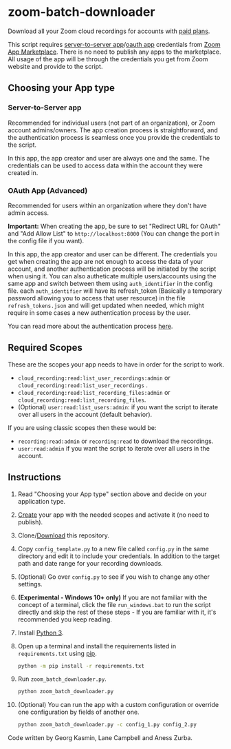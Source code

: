 # zoom-batch-downloader

Download all your Zoom cloud recordings for accounts with [paid plans](https://zoom.us/pricing#personal).

This script requires [server-to-server app](https://developers.zoom.us/docs/internal-apps/create/)/[oauth app](https://developers.zoom.us/docs/integrations/create/) credentials from [Zoom App Marketplace](https://marketplace.zoom.us/user/build). There is no need to publish any apps to the marketplace. All usage of the app will be through the credentials you get from Zoom website and provide to the script.

## Choosing your App type

### Server-to-Server app

Recommended for individual users (not part of an organization), or Zoom account admins/owners. The app creation process is straightforward, and the authentication process is seamless once you provide the credentials to the script.

In this app, the app creator and user are always one and the same. The credentials can be used to access data within the account they were created in.

### OAuth App (Advanced)

Recommended for users within an organization where they don't have admin access.

**Important:** When creating the app, be sure to set "Redirect URL for OAuth" and "Add Allow List" to `http://localhost:8000` (You can change the port in the config file if you want).

In this app, the app creator and user can be different. The credentials you get when creating the app are not enough to access the data of your account, and another authentication process will be initiated by the script when using it. You can also autheticate multiple users/accounts using the same app and switch between them using `auth_identifier` in the config file. each `auth_identifier` will have its refresh_token (Basically a temporary password allowing you to access that user resource) in the file `refresh_tokens.json` and will get updated when needed, which might require in some cases a new authentication process by the user.

You can read more about the authentication process [here](https://developers.zoom.us/docs/api/rest/using-zoom-apis/).

## Required Scopes

These are the scopes your app needs to have in order for the script to work.

- `cloud_recording:read:list_user_recordings:admin` or `cloud_recording:read:list_user_recordings` .
- `cloud_recording:read:list_recording_files:admin` or `cloud_recording:read:list_recording_files`.
- (Optional) `user:read:list_users:admin`: if you want the script to iterate over all users in the account (default behavior).

If you are using classic scopes then these would be:

- `recording:read:admin` or  `recording:read` to download the recordings.
- `user:read:admin` if you want the script to iterate over all users in the account.

## Instructions

1. Read "Choosing your App type" section above and decide on your application type.

1. [Create](https://marketplace.zoom.us/user/build) your app with the needed scopes and activate it (no need to publish).

1. Clone/[Download](https://github.com/AnessZurba/zoom-batch-downloader/archive/refs/heads/master.zip) this repository.

1. Copy `config_template.py` to a new file called `config.py` in the same directory and edit it to include your credentials. In addition to the target path and date range for your recording downloads.

1. (Optional) Go over `config.py` to see if you wish to change any other settings.

1. **(Experimental - Windows 10+ only)** If you are not familiar with the concept of a terminal, click the file `run_windows.bat` to run the script directly and skip the rest of these steps - If you are familiar with it, it's recommended you keep reading.

1. Install [Python 3](https://wiki.python.org/moin/BeginnersGuide/Download).

1. Open up a terminal and install the requirements listed in `requirements.txt` using [pip](https://pip.pypa.io/en/stable/reference/requirement-specifiers/).

    ```bash
    python -m pip install -r requirements.txt
    ```

1. Run `zoom_batch_downloader.py`.

    ```bash
    python zoom_batch_downloader.py
    ```

1. (Optional) You can run the app with a custom configuration or override one configuration by fields of another one.

   ``` bash
   python zoom_batch_downloader.py -c config_1.py config_2.py
   ```

Code written by Georg Kasmin, Lane Campbell and Aness Zurba.
